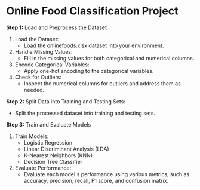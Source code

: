 # Online Food Classification Project

**Step 1:** Load and Preprocess the Dataset
1.	Load the Dataset:
    - Load the onlinefoods.xlsx dataset into your environment.
2.	Handle Missing Values:
    - Fill in the missing values for both categorical and numerical columns.
3.	Encode Categorical Variables:
    - Apply one-hot encoding to the categorical variables.
4.	Check for Outliers:
    - Inspect the numerical columns for outliers and address them as needed.

**Step 2:** Split Data into Training and Testing Sets: 
- Split the processed dataset into training and testing sets.

**Step 3:** Train and Evaluate Models
1.	Train Models:
    - Logistic Regression
    - Linear Discriminant Analysis (LDA)
    - K-Nearest Neighbors (KNN)
    - Decision Tree Classifier
2.	Evaluate Performance:
    - Evaluate each model's performance using various metrics, such as accuracy, precision, recall, F1 score, and confusion matrix.